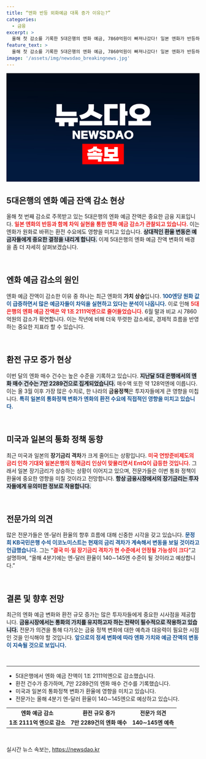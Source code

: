 ```yaml
---
title: “엔화 반등 외화예금 대폭 증가 이유는?”
categories:
  - 금융
excerpt: >
  올해 첫 감소를 기록한 5대은행의 엔화 예금, 7860억원이 빠져나갔다! 일본 엔화가 반등하며 차익 실현과 환전 수요가 급증한 이유는 무엇일까? 경제 전문가들이 밝혀낸 미·일 금리 격차 축소의 비밀이 궁금하다!
feature_text: >
  올해 첫 감소를 기록한 5대은행의 엔화 예금, 7860억원이 빠져나갔다! 일본 엔화가 반등하며 차익 실현과 환전 수요가 급증한 이유는 무엇일까? 경제 전문가들이 밝혀낸 미·일 금리 격차 축소의 비밀이 궁금하다!
image: '/assets/img/newsdao_breakingnews.jpg'
---
```


<p><img src="/assets/img/newsdao_breakingnews.jpg" alt="ranknews 속보" /></p>

<h2 data-ke-size="size26">5대은행의 엔화 예금 잔액 감소 현상</h2>

<p data-ke-size="size16">올해 첫 번째 감소로 주목받고 있는 5대은행의 엔화 예금 잔액은 중요한 금융 지표입니다. <b><span style="color: #ee2323;">일본 엔화의 반등과 함께 차익 실현을 통한 엔화 예금 감소가 관찰되고 있습니다.</span></b> 이는 엔화가 원화로 바뀌는 환전 수요에도 영향을 미치고 있습니다. <b><span style="background-color: #21538527;">상대적인 환율 변동은 예금자들에게 중요한 결정을 내리게 합니다.</span></b> 이제 5대은행의 엔화 예금 잔액 변화의 배경을 좀 더 자세히 살펴보겠습니다.</p>

<p data-ke-size="size16">&nbsp;</p>

<h2 data-ke-size="size26">엔화 예금 감소의 원인</h2>

<p data-ke-size="size16">엔화 예금 잔액이 감소한 이유 중 하나는 최근 엔화의 <b>가치 상승</b>입니다. <b><span style="color: #1a5490;">100엔당 원화 값이 급증하면서 많은 예금자들이 차익을 실현하고 있다는 분석이 나옵니다.</span></b> 이로 인해 <b><span style="color: #ee2323;">5대은행의 엔화 예금 잔액은 약 1조 2111억엔으로 줄어들었습니다.</span></b> 6월 말과 비교 시 7860억원의 감소가 확연합니다. 이는 작년에 비해 더욱 뚜렷한 감소세로, 경제적 흐름을 반영하는 중요한 지표라 할 수 있습니다.</p>

<p data-ke-size="size16">&nbsp;</p>

<h2 data-ke-size="size26">환전 규모 증가 현상</h2>

<p data-ke-size="size16">이번 달의 엔화 매수 건수는 높은 수준을 기록하고 있습니다. <b><span style="background-color: #21538527;">지난달 5대 은행에서의 엔화 매수 건수는 7만 2289건으로 집계되었습니다.</span></b> 매수액 또한 약 128억엔에 이릅니다. 이는 올 3월 이후 가장 많은 수치로, 한 나라의 <b>금융정책</b>은 투자자들에게 큰 영향을 미칩니다. <b><span style="color: #1a5490;">특히 일본의 통화정책 변화가 엔화의 환전 수요에 직접적인 영향을 미치고 있습니다.</span></b></p>

<p data-ke-size="size16">&nbsp;</p>

<h2 data-ke-size="size26">미국과 일본의 통화 정책 동향</h2>

<p data-ke-size="size16">최근 미국과 일본의 <b>장기금리 격차</b>가 크게 줄어드는 상황입니다. <b><span style="color: #ee2323;">미국 연방준비제도의 금리 인하 기대와 일본은행의 정책금리 인상이 맞물리면서 EntQ이 급등한 것입니다.</span></b> 그래서 일본 장기금리가 상승하는 상황이 이어지고 있으며, 전문가들은 이번 통화 정책이 환율에 중요한 영향을 미칠 것이라고 전망합니다. <b><span style="background-color: #21538527;">항상 금융시장에서의 장기금리는 투자자들에게 유의미한 정보로 작용합니다.</span></b></p>

<p data-ke-size="size16">&nbsp;</p>

<h2 data-ke-size="size26">전문가의 의견</h2>

<p data-ke-size="size16">많은 전문가들은 엔-달러 환율의 향후 흐름에 대해 신중한 시각을 갖고 있습니다. <b><span style="color: #1a5490;">문정희 KB국민은행 수석 이코노미스트는 현재의 금리 격차가 계속해서 변동을 보일 것이라고 언급했습니다.</span></b> 그는 “<b><span style="color: #ee2323;">결국 미·일 장기금리 격차가 현 수준에서 안정될 가능성이 크다</span></b>”고 설명하며, “올해 4분기에는 엔-달러 환율이 140∼145엔 수준이 될 것이라고 예상합니다.”</p>

<p data-ke-size="size16">&nbsp;</p>

<h2 data-ke-size="size26">결론 및 향후 전망</h2>

<p data-ke-size="size16">최근의 엔화 예금 변화와 환전 규모 증가는 많은 투자자들에게 중요한 시사점을 제공합니다. <b><span style="background-color: #21538527;">금융시장에서는 통화의 가치를 유지하고자 하는 전략이 필수적으로 작용하고 있습니다.</span></b> 전문가 의견을 통해 다가오는 금융 정책 변화에 대한 예측과 대응력이 필요한 시점인 것을 인식해야 할 것입니다. <b><span style="color: #1a5490;">앞으로의 정세 변화에 따라 엔화 가치와 예금 잔액의 변동이 지속될 것으로 보입니다.</span></b></p>

<p data-ke-size="size16">&nbsp;</p>

<hr/>

<ul>
    <li>5대은행에서 엔화 예금 잔액이 1조 2111억엔으로 감소했습니다.</li>
    <li>환전 건수가 증가하며, 7만 2289건의 엔화 매수 건수를 기록했습니다.</li>
    <li>미국과 일본의 통화정책 변화가 환율에 영향을 미치고 있습니다.</li>
    <li>전문가는 올해 4분기 엔-달러 환율이 140∼145엔으로 예상하고 있습니다.</li>
</ul>

<table style="width: 100%; border-collapse: collapse;">
    <tbody>
        <tr>
            <td style="text-align: center; height: 17px;"><b>엔화 예금 감소</b></td>
            <td style="text-align: center; height: 17px;"><b>환전 규모 증가</b></td>
            <td style="text-align: center; height: 17px;"><b>전문가 의견</b></td>
        </tr>
        <tr>
            <td style="text-align: center; height: 17px;"><b>1조 2111억 엔으로 감소</b></td>
            <td style="text-align: center; height: 17px;"><b>7만 2289건의 엔화 매수</b></td>
            <td style="text-align: center; height: 17px;"><b>140∼145엔 예측</b></td>
        </tr>
    </tbody>
</table>

<p data-ke-size="size16">&nbsp;</p>
실시간 뉴스 속보는, <a href="https://newsdao.kr" rel="dofollow">https://newsdao.kr</a>


